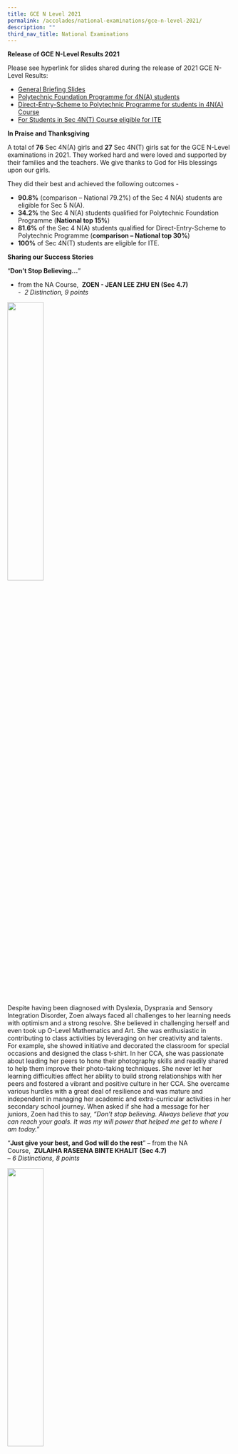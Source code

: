 ```yaml
---
title: GCE N Level 2021
permalink: /accolades/national-examinations/gce-n-level-2021/
description: ""
third_nav_title: National Examinations
---
```

**Release of GCE N-Level Results 2021**


Please see hyperlink for slides shared during the release of 2021 GCE N-Level Results:  

*   [General Briefing Slides](/files/General%20briefing%20Slides%20-%202021%20Release_of_N_Level_Results.pdf)
*   [Polytechnic Foundation Programme for 4N(A) students](/files/Polytechnic%20Foundation%20Programme%20PFP%20Briefing%202021.pdf)
*   [Direct-Entry-Scheme to Polytechnic Programme for students in 4N(A) Course](/files/Direct%20Entry%20Scheme%20to%20Poly%20Prog%202021.pdf)
*   [For Students in Sec 4N(T) Course eligible for ITE](/files/4NT%20students%20eligible%20for%20ITE%20Slides%202021.pdf)

**In Praise and Thanksgiving**  

A total of **76** Sec 4N(A) girls and **27** Sec 4N(T) girls sat for the GCE N-Level examinations in 2021. They worked hard and were loved and supported by their families and the teachers. We give thanks to God for His blessings upon our girls.  
  
They did their best and achieved the following outcomes -  

*   **90.8%** (comparison – National 79.2%) of the Sec 4 N(A) students are eligible for Sec 5 N(A).
*   **34.2%** the Sec 4 N(A) students qualified for Polytechnic Foundation Programme (**National top 15%**)
*   **81.6%** of the Sec 4 N(A) students qualified for Direct-Entry-Scheme to Polytechnic Programme (**comparison – National top 30%**)
*   **100%** of Sec 4N(T) students are eligible for ITE.  
    

  
**Sharing our Success Stories**  

  

“**Don’t Stop Believing…**” 
- from the NA Course,  **ZOEN - JEAN LEE ZHU EN (Sec 4.7)**  
-  _2 Distinction, 9 points_

<img src="/images/zoen.png" 
     style="width:40%">
		 
Despite having been diagnosed with Dyslexia, Dyspraxia and Sensory Integration Disorder, Zoen always faced all challenges to her learning needs with optimism and a strong resolve. She believed in challenging herself and even took up O-Level Mathematics and Art. She was enthusiastic in contributing to class activities by leveraging on her creativity and talents. For example, she showed initiative and decorated the classroom for special occasions and designed the class t-shirt. In her CCA, she was passionate about leading her peers to hone their photography skills and readily shared to help them improve their photo-taking techniques. She never let her learning difficulties affect her ability to build strong relationships with her peers and fostered a vibrant and positive culture in her CCA. She overcame various hurdles with a great deal of resilience and was mature and independent in managing her academic and extra-curricular activities in her secondary school journey. When asked if she had a message for her juniors, Zoen had this to say, _“Don’t stop believing. Always believe that you can reach your goals. It was my will power that helped me get to where I am today.”_

“**Just give your best, and God will do the rest**”
– from the NA Course,  **ZULAIHA RASEENA BINTE KHALIT (Sec 4.7)**  
– _6 Distinctions, 8 points_

<img src="/images/zulaiha.png" 
     style="width:40%">
		 
Zulaiha was from the Normal (Technical) stream and put in consistent hard work to achieve good results, allowing her to transfer to the Normal (Academic) stream in Secondary 2. Even with the more demanding academic workload, Zulaiha handled the challenges with a positive learning attitude and a great deal of resilience.  Her commendable academic performance earned her Edusave Scholarships in 2018, 2019 and 2020. Despite her many achievements, Zulaiha remained humble and constantly showed care and concern to the people around her. She was a good role model to her peers as a caring, respectful and resilient individual, and this earned her the MOE-Edusave Character Award. Ever the modest one, she had this advice for her peers, _“Never compare yourself with others. Just give your best, and God will do the rest.”_

“**Never Give Up**”
– from the NT Course, **TANG WAN ZHI (Sec 4.8)**  
_– EMB2 10 points_

<img src="/images/wanzhi.png" 
     style="width:40%">
		 
2021 proved to be a challenging time for many, and it was no different for Wan Zhi. Without a learning device that she could call her own, getting online to follow lessons became a daily struggle. However, she was determined to do her best and never allowed what she lacked to become an obstacle towards success. 2021 saw her trying to juggle her time between studies and her commitment to the SYF rehearsals for her CCA (Concert Band). It was tough focusing on her studies when her mind was sometimes on the music scores of her timpani. Inspired by an encouraging classmate who scored better than her, and who in turn became her study buddy, Wan Zhi made up her mind that she was going to embrace her class motto – Be the best that you can be. She burnt the midnight oil, revised consistently, clarified when in doubt and even helped others who were weaker in the subjects she was stronger in. Her perseverance yielded good results and that motivated her even further. Wan Zhi's ‘_never give up_’ attitude, coupled with encouragement she received from her friends, teachers and unconditional support from her mother has shaped her strength and determination to do well in her studies. When asked what the secret to her success was, she said, _“With perseverance, success is just around the corner.”_ Indeed, it is.

“**Overcoming All Odds**”  
– from the NT Course, **Wong XIN YI DAWN (Sec 4.8)** 
– _EMB2 7 points_

<img src="/images/dawn.png" 
     style="width:40%">
		 
The loss of her mother when she was in primary school was a huge blow to Dawn and this negatively affected her studies. Her relatives played an important role in supporting both her father and her through this difficult time. Secondary school proved to be a turning point in Dawn’s journey. Despite her ADHD condition, she was diligent and attentive during lessons despite the distractions she found around her. She struggled with school work and needed more time to keep up with her lessons. However, she had a positive attitude towards her studies and was keen to excel. She put in extra effort to overcome her struggles with spelling and word recognition and passed her English at a higher stream. Dawn always put the needs of others before her own and tried her best to extend her help to her classmates who were in need of emotional and academic support. In 2021, Dawn had to manage her time between her studies and her commitment to her CCA, Concert Band. She was in the percussion section and had to devote her time practicing the different instruments in preparation for the SYF, while preparing for her N-Level examinations at the same time. Finding confidence when her hard work was rewarded with good grades, she continued her hard work throughout her four years in PL to obtain excellent results for N Level.  Dawn embodies how drive and self-determination to succeed can help achieve one’s goals. Regardless of the challenges she encounters, she always faces them with optimism and resolve. Dawn’s motto in life is ‘Work hard, play hard’. When asked if there was anyone she wanted to credit for her results, she gratefully said, *“I want to thank my uncle, who was always there for me.”*

### Celebrating the Success of our Students in the N-Level Course 
  
**(a) Cohort Achievements for the 2021 Students in the 4N(A) Course**  

We would like to celebrate the efforts of the following students who have done especially well for the GCE N(A) Examinations.

<figure>
<img src="/images/Picture%201.jpg">
<figcaption>Our heartiest congratulations to the top 4NA students - who scored 6 points - Rasinah Begum D/O Sivakumar (4.7) and Clarah Amber Tan Xue-En</figcaption>
</figure>

<figure>
<img src="/images/Picture%202.jpg">
<figcaption>Big smiles all around - Students who achieved 7 points</figcaption>
</figure>

<figure>
<img src="/images/Picture%203.jpg">
<figcaption>Feeling grateful for having achieved 8 points!</figcaption>
</figure>

<figure>
<img src="/images/Picture%204.jpg">
<figcaption>Big Smiles all around. Well Done Girls! – Our 9 pointers</figcaption>
</figure>

<figure>
<img src="/images/Picture%205.jpg">
<figcaption>A Joyous Moment for the 10 pointers!</figcaption>
</figure>

**(b) Cohort Achievements for the 2021 Students in the 4N(T) Course**  
   
We rejoice with Wong Xin Yi Dawn, for being the Top Student in the NT Course

<img src="/images/Picture%206.jpg" 
     style="width:60%">

We congratulate all our graduands and wish them all the best as they move on from PL’s sheltering walls. Praise to be God for the results!

We thank God for His blessings and His faithfulness to our school.

<img src="/images/glory.png" 
     style="width:60%">
		 
